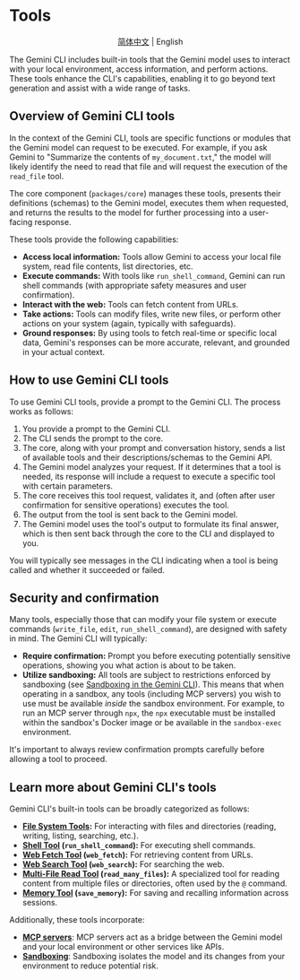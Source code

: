 # Tools

<p align="center">
  <a href="../../i18n/chinese/docs/tools/index.md">简体中文</a> | English
</p>

The Gemini CLI includes built-in tools that the Gemini model uses to interact with your local environment, access information, and perform actions. These tools enhance the CLI's capabilities, enabling it to go beyond text generation and assist with a wide range of tasks.

## Overview of Gemini CLI tools

In the context of the Gemini CLI, tools are specific functions or modules that the Gemini model can request to be executed. For example, if you ask Gemini to "Summarize the contents of `my_document.txt`," the model will likely identify the need to read that file and will request the execution of the `read_file` tool.

The core component (`packages/core`) manages these tools, presents their definitions (schemas) to the Gemini model, executes them when requested, and returns the results to the model for further processing into a user-facing response.

These tools provide the following capabilities:

- **Access local information:** Tools allow Gemini to access your local file system, read file contents, list directories, etc.
- **Execute commands:** With tools like `run_shell_command`, Gemini can run shell commands (with appropriate safety measures and user confirmation).
- **Interact with the web:** Tools can fetch content from URLs.
- **Take actions:** Tools can modify files, write new files, or perform other actions on your system (again, typically with safeguards).
- **Ground responses:** By using tools to fetch real-time or specific local data, Gemini's responses can be more accurate, relevant, and grounded in your actual context.

## How to use Gemini CLI tools

To use Gemini CLI tools, provide a prompt to the Gemini CLI. The process works as follows:

1.  You provide a prompt to the Gemini CLI.
2.  The CLI sends the prompt to the core.
3.  The core, along with your prompt and conversation history, sends a list of available tools and their descriptions/schemas to the Gemini API.
4.  The Gemini model analyzes your request. If it determines that a tool is needed, its response will include a request to execute a specific tool with certain parameters.
5.  The core receives this tool request, validates it, and (often after user confirmation for sensitive operations) executes the tool.
6.  The output from the tool is sent back to the Gemini model.
7.  The Gemini model uses the tool's output to formulate its final answer, which is then sent back through the core to the CLI and displayed to you.

You will typically see messages in the CLI indicating when a tool is being called and whether it succeeded or failed.

## Security and confirmation

Many tools, especially those that can modify your file system or execute commands (`write_file`, `edit`, `run_shell_command`), are designed with safety in mind. The Gemini CLI will typically:

- **Require confirmation:** Prompt you before executing potentially sensitive operations, showing you what action is about to be taken.
- **Utilize sandboxing:** All tools are subject to restrictions enforced by sandboxing (see [Sandboxing in the Gemini CLI](../sandbox.md)). This means that when operating in a sandbox, any tools (including MCP servers) you wish to use must be available _inside_ the sandbox environment. For example, to run an MCP server through `npx`, the `npx` executable must be installed within the sandbox's Docker image or be available in the `sandbox-exec` environment.

It's important to always review confirmation prompts carefully before allowing a tool to proceed.

## Learn more about Gemini CLI's tools

Gemini CLI's built-in tools can be broadly categorized as follows:

- **[File System Tools](./file-system.md):** For interacting with files and directories (reading, writing, listing, searching, etc.).
- **[Shell Tool](./shell.md) (`run_shell_command`):** For executing shell commands.
- **[Web Fetch Tool](./web-fetch.md) (`web_fetch`):** For retrieving content from URLs.
- **[Web Search Tool](./web-search.md) (`web_search`):** For searching the web.
- **[Multi-File Read Tool](./multi-file.md) (`read_many_files`):** A specialized tool for reading content from multiple files or directories, often used by the `@` command.
- **[Memory Tool](./memory.md) (`save_memory`):** For saving and recalling information across sessions.

Additionally, these tools incorporate:

- **[MCP servers](./mcp-server.md)**: MCP servers act as a bridge between the Gemini model and your local environment or other services like APIs.
- **[Sandboxing](../sandbox.md)**: Sandboxing isolates the model and its changes from your environment to reduce potential risk.
